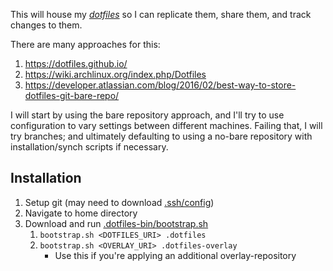 This will house my [*dotfiles*](https://en.wikipedia.org/wiki/Configuration_file) 
so I can replicate them, share them, and track changes to them.

There are many approaches for this:
1. <https://dotfiles.github.io/>
1. <https://wiki.archlinux.org/index.php/Dotfiles>
1. <https://developer.atlassian.com/blog/2016/02/best-way-to-store-dotfiles-git-bare-repo/>

I will start by using the bare repository approach, and I'll try to use 
configuration to vary settings between different machines.  Failing that, I will 
try branches; and ultimately defaulting to using a no-bare repository with 
installation/synch scripts if necessary.

## Installation

1. Setup git (may need to download [.ssh/config](.ssh/config))
1. Navigate to home directory
1. Download and run [.dotfiles-bin/bootstrap.sh](.dotfiles-bin/bootstrap.sh)
    1. `bootstrap.sh <DOTFILES_URI> .dotfiles`
    1. `bootstrap.sh <OVERLAY_URI> .dotfiles-overlay`
        * Use this if you're applying an additional overlay-repository
